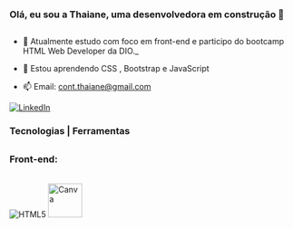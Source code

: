 ### Olá, eu sou a Thaiane, uma desenvolvedora em construção 👋
##
- 🔭 Atualmente estudo com foco em front-end e participo do bootcamp HTML Web Developer da DIO._
 
- 🌱 Estou aprendendo CSS , Bootstrap e JavaScript

- 📫 Email: cont.thaiane@gmail.com

<div>
<a href="https://www.linkedin.com/in/thaiane-a-lima-51506522a/" target="_blank"><img src="https://img.shields.io/badge/LinkedIn-0077B5?style=for-the-badge&logo=linkedin&logoColor=white" alt="LinkedIn" target="_blank"></a>
</div>

### Tecnologias | Ferramentas
##
### Front-end:
<div style="display: inline_block"></br>
    <img alt="HTML5" src="https://img.shields.io/badge/HTML5-E34F26?style=for-the-badge&logo=html5&logoColor=white">
    <img alt="Canva" src="https://logosmarcas.net/wp-content/uploads/2021/11/Canva-Logo.png" width="60px"/>    
</div>
</br>
